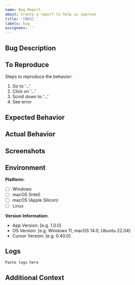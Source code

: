 ```yaml
---
name: Bug Report
about: Create a report to help us improve
title: '[BUG] '
labels: bug
assignees: ''
---
```


## Bug Description

<!-- A clear and concise description of what the bug is -->

## To Reproduce

Steps to reproduce the behavior:
1. Go to '...'
2. Click on '...'
3. Scroll down to '...'
4. See error

## Expected Behavior

<!-- A clear and concise description of what you expected to happen -->

## Actual Behavior

<!-- What actually happened -->

## Screenshots

<!-- If applicable, add screenshots to help explain your problem -->

## Environment

**Platform:** 
- [ ] Windows
- [ ] macOS (Intel)
- [ ] macOS (Apple Silicon)
- [ ] Linux

**Version Information:**
- App Version: [e.g. 1.0.0]
- OS Version: [e.g. Windows 11, macOS 14.0, Ubuntu 22.04]
- Cursor Version: [e.g. 0.40.0]

## Logs

<!-- If applicable, paste relevant logs from the Log page in the app -->

```
Paste logs here
```

## Additional Context

<!-- Add any other context about the problem here -->

